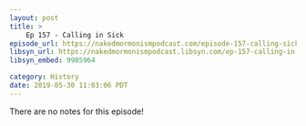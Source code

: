 ```yaml
---
layout: post
title: >
    Ep 157 - Calling in Sick
episode_url: https://nakedmormonismpodcast.com/episode-157-calling-sick/
libsyn_url: https://nakedmormonismpodcast.libsyn.com/ep-157-calling-in-sick
libsyn_embed: 9985964

category: History
date: 2019-05-30 11:03:06 PDT
---
```


There are no notes for this episode!

